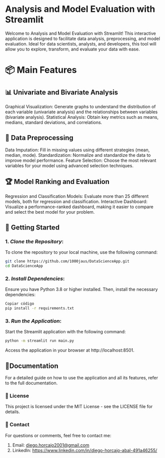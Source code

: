 # Analysis and Model Evaluation with Streamlit
Welcome to Analysis and Model Evaluation with Streamlit! This interactive application is designed to facilitate data analysis, preprocessing, and model evaluation. Ideal for data scientists, analysts, and developers, this tool will allow you to explore, transform, and evaluate your data with ease.

# 📦 Main Features
## 📊 Univariate and Bivariate Analysis
Graphical Visualization: Generate graphs to understand the distribution of each variable (univariate analysis) and the relationships between variables (bivariate analysis).
Statistical Analysis: Obtain key metrics such as means, medians, standard deviations, and correlations.
## 🔧 Data Preprocessing
Data Imputation: Fill in missing values using different strategies (mean, median, mode).
Standardization: Normalize and standardize the data to improve model performance.
Feature Selection: Choose the most relevant variables for your model using advanced selection techniques.
## 🏆 Model Ranking and Evaluation
Regression and Classification Models: Evaluate more than 25 different models, both for regression and classification.
Interactive Dashboard: Visualize a performance-ranked dashboard, making it easier to compare and select the best model for your problem.

## 🚀 Getting Started
### 1. _Clone the Repository_:
To clone the repository to your local machine, use the following command:
```bash
git clone https://github.com/1000jaus/DataScienceApp.git
cd DataScienceApp
```
### 2. _Install Dependencies_:
Ensure you have Python 3.8 or higher installed. Then, install the necessary dependencies:

```bash
Copiar código
pip install -r requirements.txt
```

### 3. _Run the Application_:
Start the Streamlit application with the following command:

```bash
python -m streamlit run main.py
```


Access the application in your browser at http://localhost:8501.


## 📄Documentation
For a detailed guide on how to use the application and all its features, refer to the full documentation.

### 📜 License
This project is licensed under the MIT License - see the LICENSE file for details.

### 🤝 Contact
For questions or comments, feel free to contact me:

1. Email: diego.horcajo2001@gmail.com
2. LinkedIn: https://www.linkedin.com/in/diego-horcajo-abal-491a46255/
